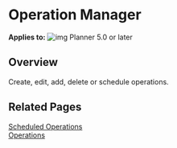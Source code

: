 # Operation Manager

**Applies to:** ![img](https://profitbasedocs.blob.core.windows.net/icons/yes-icon.png) Planner 5.0 or later

## Overview
Create, edit, add, delete or schedule operations.

## Related Pages
[Scheduled Operations](operation-manager/ScheduledOperations.md)  
[Operations](operation-manager/Operations.md)  

